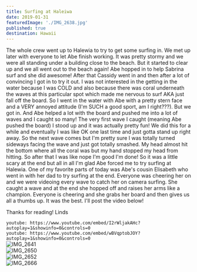 ```yaml
---
title: Surfing at Haleiwa
date: 2019-01-31
featuredImage: './IMG_2638.jpg'
published: true
destination: Hawaii
---
```


The whole crew went up to Halewia to try to get some surfing in.
We met up later with everyone to let Abe finish working.
It was pretty stormy and we were all standing under a building close to the beach.
But it started to clear up and we all went out to the beach again! Abe hopped in to help Sabrina surf and she did awesome! After that Cassidy went in and then after a lot of convincing I got in to try it out.
I was not interested in the getting in the water because I was COLD and also because there was coral underneath the waves at this particular spot which made me nervous to surf AKA just fall off the board. So I went in the water with Abe with a pretty stern face and a VERY annoyed attitude (I'm SUCH a good sport, am I right???). But we got in. And Abe helped a lot with the board and pushed me into a lot of waves and I caught so many! The very first wave I caught (meaning Abe pushed the board) I stood up and it was actually pretty fun! We did this for a while and eventually I was like OK one last time and just gotta stand up right away. So the next wave comes but I'm pretty sure I was totally turned sideways facing the wave and just got totally smashed. My head almost hit the bottom where all the coral was but my hand stopped my head from hitting. So after that I was like nope I'm good I'm done! So it was a little scary at the end but all in all I'm glad Abe forced me to try surfing at Halewia.
One of my favorite parts of today was Abe's cousin Elisabeth who went in with her dad to try surfing at the end. Everyone was cheering her on and we were videoing every wave to catch her on camera surfing. She caught a wave and at the end she hopped off and raises her arms like a champion. Everyone is cheering and she grabs her board and then gives us all a thumbs up. It was the best. I'll post the video below! 

Thanks for reading!
Linds

`youtube: https://www.youtube.com/embed/I2rWljakAHc?autoplay=1&showinfo=0&controls=0`
<br/>
`youtube: https://www.youtube.com/embed/wBVqptobJOY?autoplay=1&showinfo=0&controls=0`
<br/>
![IMG_2641](/IMG_2641.jpg)
<br />
![IMG_2650](/IMG_2650.jpg)
<br />
![IMG_2652](/IMG_2652.jpg)
<br />
![IMG_2666](/IMG_2666.jpg)
<br />
